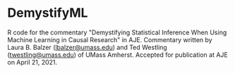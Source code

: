 # DemystifyML
R code for the commentary "Demystifying Statistical Inference  When Using Machine Learning in Causal Research" in AJE.
Commentary written by Laura B. Balzer (lbalzer@umass.edu) and Ted Westling (twestling@umass.edu) of UMass Amherst. 
Accepted for publication at AJE on April 21, 2021. 
